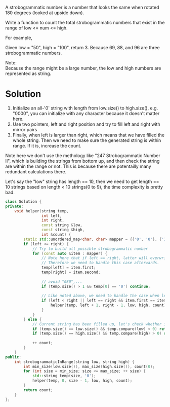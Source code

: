 A strobogrammatic number is a number that looks the same when rotated 180 degrees (looked at upside down).  

Write a function to count the total strobogrammatic numbers that exist in the range of low <= num <= high.  

For example,

Given low = "50", high = "100", return 3. Because 69, 88, and 96 are three strobogrammatic numbers.  

Note:  
Because the range might be a large number, the low and high numbers are represented as string.  

# Solution

1. Initialize an all-'0' string with length from low.size() to high.size(), e.g. "0000", you can initialize with any character because it doesn't matter here.
2. Use two pointers, left and right position and try to fill left and right with mirror pairs
3. Finally, when left is larger than right, which means that we have filled the whole string. Then we need to make sure 
   the generated string is within range. If it is, increase the count.
   
Note here we don't use the methology like "247 Strobogrammatic Number II", which is building the strings from bottom up, and 
then check the string are within the range or not. This is because there are potentailly many redundant calculations there.

Let's say the "low" string has length == 10, then we need to get length == 10 strings based on length < 10 strings(0 to 9), the time complexity is pretty bad.

```cpp
class Solution {
private:
    void helper(string temp,
                int left,
                int right,
                const string &low,
                const string &high,
                int &count) {
        static std::unordered_map<char, char> mapper = {{'0', '0'}, {'1', '1'}, {'6', '9'}, {'8', '8'}, {'9', '6'}};
        if (left <= right) {
            // Try to build all possible strobogrammatic number
            for (const auto &item : mapper) {
                // Note here that if left == right, latter will overwrite former.
                // Therefore we need to handle this case afterwards.
                temp[left] = item.first;
                temp[right] = item.second;
                
                // avoid "080",...
                if (temp.size() > 1 && temp[0] == '0') continue; 
                
                // Like noted above, we need to handle the case when left == right.
                if (left < right || left == right && item.first == item.second) {
                    helper(temp, left + 1, right - 1, low, high, count);
                }
            }
        } else {
            // Current string has been filled up, let's check whether it is within [low, high]
            if (temp.size() == low.size() && temp.compare(low) < 0) return;
            if (temp.size() == high.size() && temp.compare(high) > 0) return;
            
            ++ count;
        }
    }
public:
    int strobogrammaticInRange(string low, string high) {
        int min_size(low.size()), max_size(high.size()), count(0);
        for (int size = min_size; size <= max_size; ++ size) {
            std::string temp(size, '0');
            helper(temp, 0, size - 1, low, high, count);
        }
        return count;
    }
};
```
